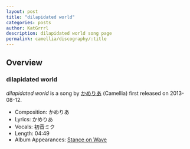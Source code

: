 ```yaml
---
layout: post
title: "dilapidated world"
categories: posts
author: KatGrrrl
description: dilapidated world song page
permalink: camellia/discography/:title
---
```


## Overview

### dilapidated world

*dilapidated world* is a song by [かめりあ](/camellia) (Camellia) first released on 2013-08-12.

* Composition: かめりあ
* Lyrics: かめりあ
* Vocals: 初音ミク
* Length: 04:49
* Album Appearances: [Stance on Wave](<{% link postsInclude/_posts/camellia/albums/Stance-on-Wave/2023-12-06-Stance-on-Wave.md %}>)
